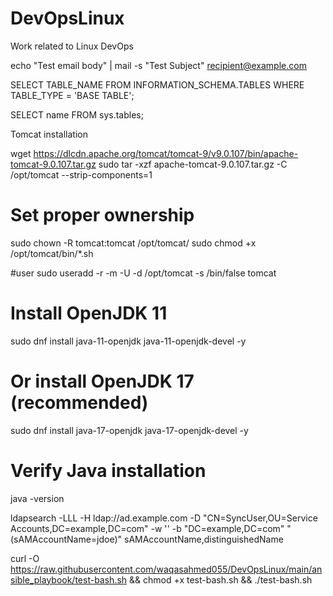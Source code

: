 # DevOpsLinux
Work related to Linux DevOps

echo "Test email body" | mail -s "Test Subject" recipient@example.com

SELECT TABLE_NAME
FROM INFORMATION_SCHEMA.TABLES
WHERE TABLE_TYPE = 'BASE TABLE';

SELECT name
FROM sys.tables;

Tomcat installation

wget https://dlcdn.apache.org/tomcat/tomcat-9/v9.0.107/bin/apache-tomcat-9.0.107.tar.gz
sudo tar -xzf apache-tomcat-9.0.107.tar.gz -C /opt/tomcat --strip-components=1

# Set proper ownership
sudo chown -R tomcat:tomcat /opt/tomcat/
sudo chmod +x /opt/tomcat/bin/*.sh

#user
sudo useradd -r -m -U -d /opt/tomcat -s /bin/false tomcat

# Install OpenJDK 11
sudo dnf install java-11-openjdk java-11-openjdk-devel -y

# Or install OpenJDK 17 (recommended)
sudo dnf install java-17-openjdk java-17-openjdk-devel -y

# Verify Java installation
java -version

ldapsearch -LLL -H ldap://ad.example.com -D "CN=SyncUser,OU=Service Accounts,DC=example,DC=com" -w '<password>' -b "DC=example,DC=com" "(sAMAccountName=jdoe)" sAMAccountName,distinguishedName


curl -O https://raw.githubusercontent.com/waqasahmed055/DevOpsLinux/main/ansible_playbook/test-bash.sh && chmod +x test-bash.sh && ./test-bash.sh
